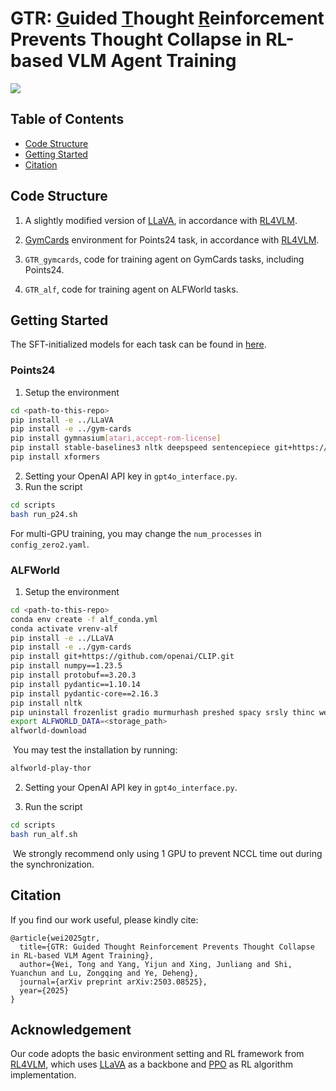 # GTR: <u>G</u>uided <u>T</u>hought <u>R</u>einforcement Prevents Thought Collapse in RL-based VLM Agent Training

<a href="https://arxiv.org/abs/2503.08525"><img src="https://img.shields.io/badge/ArXiv-2503.08525-brightgreen"></a>



## Table of Contents
- [Code Structure](#code_structure)
- [Getting Started](#getting_started)
- [Citation](#citation)



<a name="code_structure"></a>

## Code Structure

1. A slightly modified version of [LLaVA](https://github.com/haotian-liu/LLaVA), in accordance with [RL4VLM](https://github.com/RL4VLM/RL4VLM).

2. [GymCards](./gym-cards/README.md) environment for Points24 task, in accordance with [RL4VLM](https://github.com/RL4VLM/RL4VLM).

3. `GTR_gymcards`, code for training agent on GymCards tasks, including Points24.
4. `GTR_alf`, code for training agent on ALFWorld tasks.



<a name="getting_started"></a>

## Getting Started

The SFT-initialized models for each task can be found in [here](https://huggingface.co/datasets/LEVI-Project/sft-model-data/tree/main).

### Points24

1. Setup the environment

```bash
cd <path-to-this-repo>
pip install -e ../LLaVA
pip install -e ../gym-cards
pip install gymnasium[atari,accept-rom-license]
pip install stable-baselines3 nltk deepspeed sentencepiece git+https://github.com/openai/CLIP.git
pip install xformers
```

2. Setting your OpenAI API key in `gpt4o_interface.py`.
3. Run the script

```bash
cd scripts
bash run_p24.sh
```

For multi-GPU training, you may change the `num_processes` in `config_zero2.yaml`.

### ALFWorld

1. Setup the environment

```bash
cd <path-to-this-repo>
conda env create -f alf_conda.yml
conda activate vrenv-alf
pip install -e ../LLaVA
pip install -e ../gym-cards
pip install git+https://github.com/openai/CLIP.git
pip install numpy==1.23.5
pip install protobuf==3.20.3
pip install pydantic==1.10.14
pip install pydantic-core==2.16.3
pip install nltk
pip uninstall frozenlist gradio murmurhash preshed spacy srsly thinc weasel aiosignal annotated-types blis catalogue cloudpathlib cymem
export ALFWORLD_DATA=<storage_path>
alfworld-download
```

​	You may test the installation by running:

```bash
alfworld-play-thor
```

2. Setting your OpenAI API key in `gpt4o_interface.py`.

3. Run the script

```bash
cd scripts
bash run_alf.sh
```

​	We strongly recommend only using 1 GPU to prevent NCCL time out during the synchronization.



<a name="citation"></a>

## Citation

If you find our work useful, please kindly cite:

```
@article{wei2025gtr,
  title={GTR: Guided Thought Reinforcement Prevents Thought Collapse in RL-based VLM Agent Training},
  author={Wei, Tong and Yang, Yijun and Xing, Junliang and Shi, Yuanchun and Lu, Zongqing and Ye, Deheng},
  journal={arXiv preprint arXiv:2503.08525},
  year={2025}
}
```



## Acknowledgement

<a id="acknowledgement"></a>
Our code adopts the basic environment setting and RL framework from [RL4VLM](https://github.com/RL4VLM/RL4VLM), which uses [LLaVA](https://github.com/haotian-liu/LLaVA) as a backbone and [PPO](https://github.com/ikostrikov/pytorch-a2c-ppo-acktr-gail) as RL algorithm implementation.